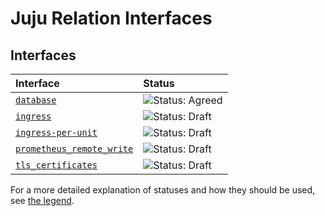 # Juju Relation Interfaces

## Interfaces

| Interface | Status |
| :----- | :-------- |
| [`database`](database/README.md) | ![Status: Agreed](https://img.shields.io/badge/Status-Agreed-green?style=flat-square)|
| [`ingress`](ingress/README.md) | ![Status: Draft](https://img.shields.io/badge/Status-Draft-orange?style=flat-square)|
| [`ingress-per-unit`](ingress_per_unit/README.md) | ![Status: Draft](https://img.shields.io/badge/Status-Draft-orange?style=flat-square) |
| [`prometheus_remote_write`](prometheus_remote_write/README.md) | ![Status: Draft](https://img.shields.io/badge/Status-Draft-orange?style=flat-square) |
| [`tls_certificates`](tls_certificates/README.md) | ![Status: Draft](https://img.shields.io/badge/Status-Draft-orange?style=flat-square) |

For a more detailed explanation of statuses and how they should be used, see [the legend](https://github.com/canonical/charm-relation-interfaces/blob/main/LEGEND.md).

